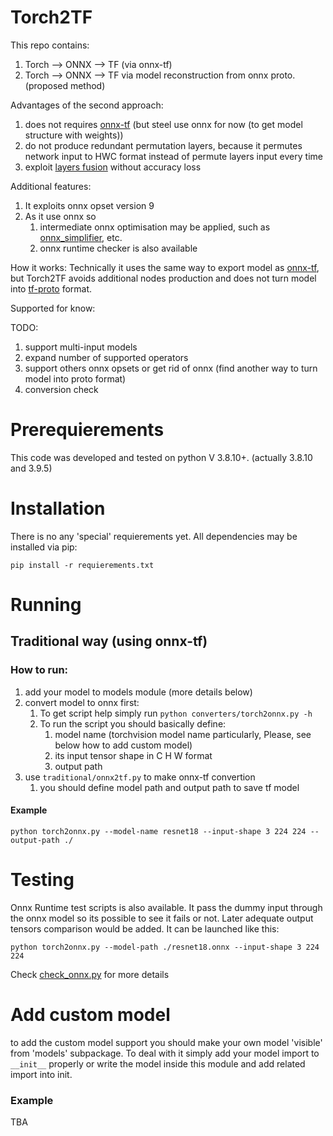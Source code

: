 # Torch2TF
This repo contains:
1) Torch --> ONNX --> TF (via onnx-tf) 
2) Torch --> ONNX --> TF via model reconstruction from onnx proto. (proposed method)

Advantages of the second approach:
1) does not requires [onnx-tf](https://github.com/onnx/onnx-tensorflow) (but steel use onnx for now (to get model structure with weights))
2) do not produce redundant permutation layers, because it permutes network input to HWC format
instead of permute layers input every time
3) exploit [layers fusion](https://pytorch.org/tutorials/recipes/fuse.html) without accuracy loss

Additional features:
1) It exploits onnx opset version 9
2) As it use onnx so 
   1) intermediate onnx optimisation may be applied, such as [onnx_simplifier](https://github.com/daquexian/onnx-simplifier), etc.
   2) onnx runtime checker is also available

How it works:
Technically it uses the same way to export model as [onnx-tf](https://github.com/onnx/onnx-tensorflow),
but Torch2TF avoids additional nodes production and does not turn model into [tf-proto](https://chromium.googlesource.com/external/github.com/tensorflow/tensorflow/+/r0.10/tensorflow/g3doc/how_tos/tool_developers/index.md) format.

Supported for know:

TODO:
1) support multi-input models
2) expand number of supported operators
3) support others onnx opsets or get rid of onnx (find another way to turn model into proto format)
4) conversion check

# Prerequierements
This code was developed and tested on python V 3.8.10+.
(actually 3.8.10 and 3.9.5)

# Installation
There is no any 'special' requierements yet. All dependencies may be installed via pip:

```pip install -r requierements.txt```

# Running
## Traditional way (using onnx-tf)
### How to run:
1) add your model to models module (more details below)
2) convert model to onnx first:
   1) To get script help simply run ```python converters/torch2onnx.py -h```
   2) To run the script you should basically define:
      1) model name (torchvision model name particularly, Please, see below how to add custom model) 
      2) its input tensor shape in C H W format
      3) output path
3) use ```traditional/onnx2tf.py``` to make onnx-tf convertion 
   1) you should define model path and output path to save tf model
#### Example
```Shell
python torch2onnx.py --model-name resnet18 --input-shape 3 224 224 --output-path ./
```

# Testing 
Onnx Runtime test scripts is also available. It pass the dummy input through the onnx model so its possible to see it fails or not.
Later adequate output tensors comparison would be added.
It can be launched like this:
```Shell
python torch2onnx.py --model-path ./resnet18.onnx --input-shape 3 224 224
```

Check [check_onnx.py](handlers/check_onnx.py) for more details
# Add custom model
to add the custom model support you should make your own model 'visible' from 'models' subpackage.
To deal with it simply add your model import to ```__init__``` properly or write the model inside this module and add related import into init.
### Example
TBA
